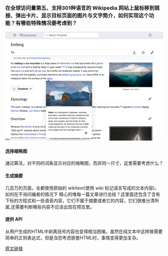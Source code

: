 ﻿### 在全球访问量第五、支持301种语言的 Wikipedia 网站上鼠标移到链接、弹出卡片、显示目标页面的图片与文字简介，如何实现这个功能？有哪些特殊情况要考虑到？
![](../img/preview-cards.png)

#### 选择缩略图

通过算法，对不同的词条显示对应的缩略图，而非同一尺寸，这里需要考虑什么？
#### 生成摘要

几百万的页面，全都使用原始的 wikitext(使用 wiki 标记语言写成的文本内容)，如何在不询问编者的情况下
精心的堆每一篇文章进行总结？这里面还包含了含有下标的方程式和一些语音内容，它们不属于摘要或者它的内容，它们很难分清所属,还需要判断哪些内容不应该出现在预览里。
#### 提供 API
从用户生成的HTML中剥离括号内容也变得相当困难。虽然在纯文本中这样做需要简单的正则表达式，但是当您考虑嵌套HTML时，事情变得更加复杂。


[原文链接](https://blog.wikimedia.org/2018/04/20/why-it-took-a-long-time-to-build-that-tiny-link-preview-on-wikipedia/?utm_source=wanqu.co&utm_campaign=Wanqu+Daily&utm_medium=website)
